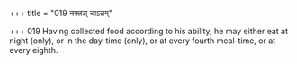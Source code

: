 +++
title = "019 नक्तञ् चाऽन्नम्"

+++
019	Having collected food according to his ability, he may either eat at night (only), or in the day-time (only), or at every fourth meal-time, or at every eighth.
